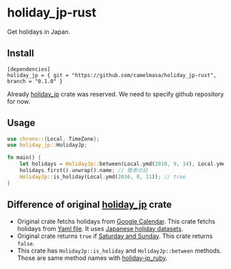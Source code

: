 # holiday_jp-rust

Get holidays in Japan.


## Install

```
[dependencies]
holiday_jp = { git = "https://github.com/camelmasa/holiday_jp-rust", branch = "0.1.0" }
```

Already [holiday_jp](https://lib.rs/crates/holiday_jp) crate was reserved.
We need to specify github repository for now.


## Usage

```rust
use chrono::{Local, TimeZone};
use holiday_jp::HolidayJp;

fn main() {   
    let holidays = HolidayJp::between(Local.ymd(2010, 9, 14), Local.ymd(2010, 9, 21));
    holidays.first().unwrap().name; // 敬老の日
    HolidayJp::is_holiday(Local.ymd(2016, 8, 11)); // true
}
```


## Difference of original [holiday_jp](https://lib.rs/crates/holiday_jp) crate

- Original crate fetchs holidays from [Google Calendar](https://github.com/atsushi130/holiday-jp/blob/master/src/holiday_jp/holiday_service.rs#L49-L53). This crate fetchs holidays from [Yaml file](https://github.com/camelmasa/holiday_jp-rust/blob/master/holidays.yml). It uses [Japanese holiday datasets](https://github.com/holiday-jp/holiday_jp).
- Original crate returns `true` if [Saturday and Sunday](https://github.com/atsushi130/holiday-jp/blob/master/src/holiday_jp/holiday_service.rs#L25-L28). This crate returns `false`.
- This crate has `HolidayJp::is_holiday` and `HolidayJp::between` methods. Those are same method names with [holiday-jp_ruby](https://github.com/holiday-jp/holiday_jp-ruby).
